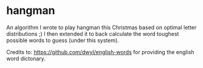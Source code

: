 # hangman
An algorithm I wrote to play hangman this Christmas based on optimal letter distributions ;)
I then extended it to back calculate the word toughest possible words to guess (under this system). 

Credits to: https://github.com/dwyl/english-words for providing the english word dictonary. 
